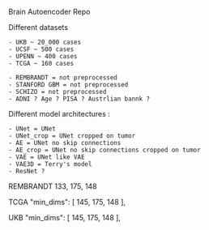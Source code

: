 Brain Autoencoder Repo


Different datasets

    - UKB ~ 20_000 cases
    - UCSF ~ 500 cases
    - UPENN ~ 400 cases
    - TCGA ~ 160 cases

    - REMBRANDT = not preprocessed
    - STANFORD GBM = not preprocessed
    - SCHIZO = not preprocessed
    - ADNI ? Age ? PISA ? Austrlian bannk ?


Different model architectures :

    - UNet = UNet
    - UNet_crop = UNet cropped on tumor
    - AE = UNet no skip connections
    - AE_crop = UNet no skip connections cropped on tumor
    - VAE = UNet like VAE
    - VAE3D = Terry's model
    - ResNet ?


REMBRANDT
        133,
        175,
        148

   TCGA  "min_dims": [
        145,
        175,
        148
    ],


UKB     "min_dims": [
        145,
        175,
        148
    ],